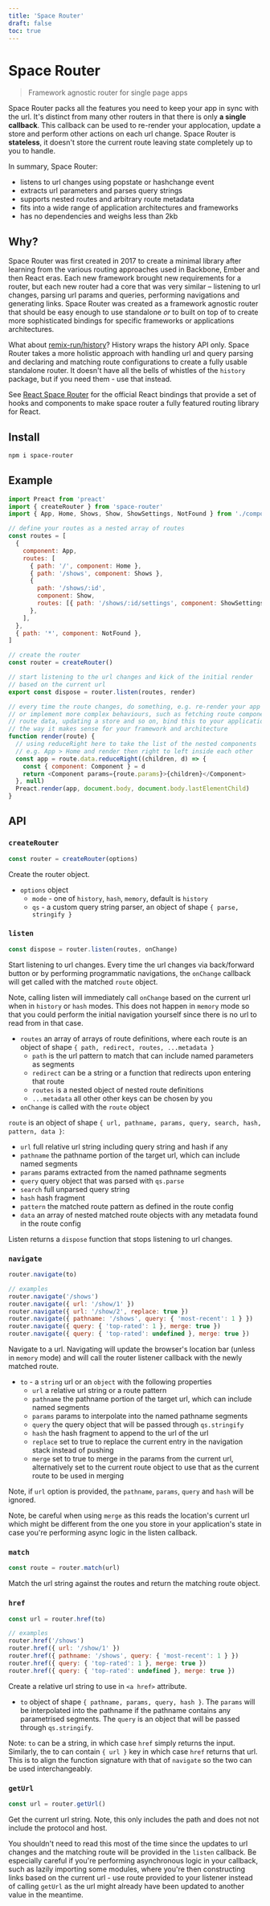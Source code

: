 ```yaml
---
title: 'Space Router'
draft: false
toc: true
---
```


# Space Router

> Framework agnostic router for single page apps

Space Router packs all the features you need to keep your app in sync with the url. It's distinct from many other routers in that there is only **a single callback**. This callback can be used to re-render your applocation, update a store and perform other actions on each url change. Space Router is **stateless**, it doesn't store the current route leaving state completely up to you to handle.

In summary, Space Router:

- listens to url changes using popstate or hashchange event
- extracts url parameters and parses query strings
- supports nested routes and arbitrary route metadata
- fits into a wide range of application architectures and frameworks
- has no dependencies and weighs less than 2kb

## Why?

Space Router was first created in 2017 to create a minimal library after learning from the various routing approaches used in Backbone, Ember and then React eras. Each new framework brought new requirements for a router, but each new router had a core that was very similar – listening to url changes, parsing url params and queries, performing navigations and generating links. Space Router was created as a framework agnostic router that should be easy enough to use standalone _or_ to built on top of to create more sophisticated bindings for specific frameworks or applications architectures.

What about [remix-run/history](https://github.com/remix-run/history/)? History wraps the history API only. Space Router takes a more holistic approach with handling url and query parsing and declaring and matching route configurations to create a fully usable standalone router. It doesn't have all the bells of whistles of the `history` package, but if you need them - use that instead.

See [React Space Router](https://humaans.github.io/react-space-router) for the official React bindings that provide a set of hooks and components to make space router a fully featured routing library for React.

## Install

```sh
npm i space-router
```

## Example

```js
import Preact from 'preact'
import { createRouter } from 'space-router'
import { App, Home, Shows, Show, ShowSettings, NotFound } from './components'

// define your routes as a nested array of routes
const routes = [
  {
    component: App,
    routes: [
      { path: '/', component: Home },
      { path: '/shows', component: Shows },
      {
        path: '/shows/:id',
        component: Show,
        routes: [{ path: '/shows/:id/settings', component: ShowSettings }],
      },
    ],
  },
  { path: '*', component: NotFound },
]

// create the router
const router = createRouter()

// start listening to the url changes and kick of the initial render
// based on the current url
export const dispose = router.listen(routes, render)

// every time the route changes, do something, e.g. re-render your app
// or implement more complex behaviours, such as fetching route components,
// route data, updating a store and so on, bind this to your application
// the way it makes sense for your framework and architecture
function render(route) {
  // using reduceRight here to take the list of the nested components
  // e.g. App > Home and render then right to left inside each other
  const app = route.data.reduceRight((children, d) => {
    const { component: Component } = d
    return <Component params={route.params}>{children}</Component>
  }, null)
  Preact.render(app, document.body, document.body.lastElementChild)
}
```

## API

### `createRouter`

```js
const router = createRouter(options)
```

Create the router object.

- `options` object
  - `mode` - one of `history`, `hash`, `memory`, default is `history`
  - `qs` - a custom query string parser, an object of shape `{ parse, stringify }`

### `listen`

```js
const dispose = router.listen(routes, onChange)
```

Start listening to url changes. Every time the url changes via back/forward button or by performing programmatic navigations, the `onChange` callback will get called with the matched `route` object.

Note, calling listen will immediately call `onChange` based on the current url when in `history` or `hash` modes. This does not happen in `memory` mode so that you could perform the initial navigation yourself since there is no url to read from in that case.

- `routes` an array of arrays of route definitions, where each route is an object of shape `{ path, redirect, routes, ...metadata }`
  - `path` is the url pattern to match that can include named parameters as segments
  - `redirect` can be a string or a function that redirects upon entering that route
  - `routes` is a nested object of nested route definitions
  - `...metadata` all other other keys can be chosen by you
- `onChange` is called with the `route` object

`route` is an object of shape `{ url, pathname, params, query, search, hash, pattern, data }`:

- `url` full relative url string including query string and hash if any
- `pathname` the pathname portion of the target url, which can include named segments
- `params` params extracted from the named pathname segments
- `query` query object that was parsed with `qs.parse`
- `search` full unparsed query string
- `hash` hash fragment
- `pattern` the matched route pattern as defined in the route config
- `data` an array of nested matched route objects with any metadata found in the route config

Listen returns a `dispose` function that stops listening to url changes.

### `navigate`

```js
router.navigate(to)

// examples
router.navigate('/shows')
router.navigate({ url: '/show/1' })
router.navigate({ url: '/show/2', replace: true })
router.navigate({ pathname: '/shows', query: { 'most-recent': 1 } })
router.navigate({ query: { 'top-rated': 1 }, merge: true })
router.navigate({ query: { 'top-rated': undefined }, merge: true })
```

Navigate to a url. Navigating will update the browser's location bar (unless in `memory` mode) and will call the router listener callback with the newly matched route.

- `to` - a `string` url or an `object` with the following properties
  - `url` a relative url string or a route pattern
  - `pathname` the pathname portion of the target url, which can include named segments
  - `params` params to interpolate into the named pathname segments
  - `query` the query object that will be passed through `qs.stringify`
  - `hash` the hash fragment to append to the url of the url
  - `replace` set to true to replace the current entry in the navigation stack instead of pushing
  - `merge` set to true to merge in the params from the current url, alternatively set to the current route object to use that as the current route to be used in merging

Note, if `url` option is provided, the `pathname`, `params`, `query` and `hash` will be ignored.

Note, be careful when using `merge` as this reads the location's current url which might be different from the one you store in your application's state in case you're performing async logic in the listen callback.

### `match`

```js
const route = router.match(url)
```

Match the url string against the routes and return the matching route object.

### `href`

```js
const url = router.href(to)

// examples
router.href('/shows')
router.href({ url: '/show/1' })
router.href({ pathname: '/shows', query: { 'most-recent': 1 } })
router.href({ query: { 'top-rated': 1 }, merge: true })
router.href({ query: { 'top-rated': undefined }, merge: true })
```

Create a relative url string to use in `<a href>` attribute.

- `to` object of shape `{ pathname, params, query, hash }`. The `params` will be interpolated into the pathname if the pathname contains any parametrised segments. The `query` is an object that will be passed through `qs.stringify`.

Note: `to` can be a string, in which case `href` simply returns the input. Similarly, the to can contain `{ url }` key in which case `href` returns that url. This is to align the function signature with that of `navigate` so the two can be used interchangeably.

### `getUrl`

```js
const url = router.getUrl()
```

Get the current url string. Note, this only includes the path and does not not include the protocol and host.

You shouldn't need to read this most of the time since the updates to url changes and the matching route will be provided in the `listen` callback. Be especially careful if you're performing asynchronous logic in your callback, such as lazily importing some modules, where you're then constructing links based on the current url - use route provided to your listener instead of calling `getUrl` as the url might already have been updated to another value in the meantime.

